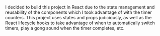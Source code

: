 I decided to build this project in React due to the state management and reusability of the components which 
I took advantage of with the timer counters. This project uses states and props judiciously, as well as the 
React lifecycle hooks to take advantage of when to automatically switch timers, play a gong sound when the 
timer completes, etc.
